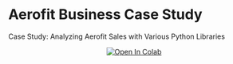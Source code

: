 # Aerofit Business Case Study
Case Study: Analyzing Aerofit Sales with Various Python Libraries
<center><a target="_blank" href="https://colab.research.google.com/github/ishanavasthi/aerofit-analysis/blob/main/analysis.ipynb">
  <img src="https://colab.research.google.com/assets/colab-badge.svg" alt="Open In Colab"/>
</a></center>
